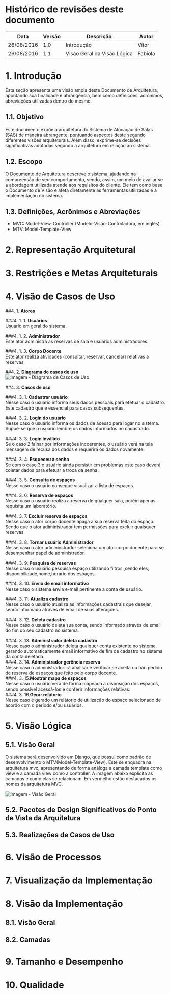 # Histórico de revisões deste documento

|Data|Versão|Descrição|Autor|
|----|------|---------|-------|
|26/08/2016 |1.0 |Introdução |Vítor |
|26/08/2016 |1.1 | Visão Geral da Visão Lógica |Fabíola |

# 1. Introdução

Esta seção apresenta uma visão ampla deste Documento de Arquitetura, apontando sua finalidade e abrangência, bem como definições, acrônimos, abreviações utilizadas dentro do mesmo.

## 1.1. Objetivo

Este documento expõe a arquitetura do Sistema de Alocação de Salas (SAS) de maneira abrangente, pontuando aspectos deste segundo diferentes visões arquiteturais. Além disso, exprime-se decisões significativas adotadas segundo a arquitetura em relação ao sistema.

## 1.2. Escopo

O Documento de Arquitetura descreve o sistema, ajudando na compreensão de seu comportamento, sendo, assim, um meio de avaliar se a abordagem utilizada atende aos requisitos do cliente. Ele tem como base o Documento de Visão e afeta diretamente as ferramentas utilizadas e a implementação do sistema.

## 1.3. Definições, Acrônimos e Abreviações

* MVC: Model-View-Controller (Modelo-Visão-Controladora, em inglês) 
* MTV: Model-Template-View 


# 2. Representação Arquitetural

# 3. Restrições e Metas Arquiteturais

# 4. Visão de Casos de Uso

##4. 1.  **Atores**  

###4. 1. 1. **Usuários**  
Usuário em geral do sistema.  

###4. 1. 2. **Administrador**  
Este ator administra as reservas de sala e usuários administradores.   

###4. 1. 3. **Corpo Docente**  
Este ator realiza atividades (consultar, reservar, cancelar) relativas a reservas.
  
##4. 2. **Diagrama de casos de uso**  
![Imagem - Diagrama de Casos de Uso](https://raw.githubusercontent.com/wiki/fga-gpp-mds/2016.2-Time05-SalasFGA/img/Casos_de_Uso_v1.jpg)

##4. 3. **Casos de uso**  

###4. 3. 1. **Cadastrar usuário**  
Nesse caso o usuário informa seus dados pessoais para efetuar o cadastro. Este cadastro que é essencial para casos subsequentes.  

###4. 3. 2. **Login do usuário**  
Nesse caso o usuário informa os dados de acesso para logar no sistema. Supoẽ-se que o usuário lembre os dados informados no cadastrado.  

###4. 3. 3. **Login inválido**  
Se o caso 2 falhar por informações incoerentes, o usuário verá na tela mensagem de recusa dos dados e requerirá os dados novamente.  

###4. 3. 4. **Esqueceu a senha**  
Se com o caso 3 o usuário ainda persistir em problemas este caso deverá coletar dados para efetuar a troca da senha.  

###4. 3. 5. **Consulta de espaços**  
Nesse caso o usuário consegue visualizar a lista de espaços.  

###4. 3. 6. **Reserva de espaços**  
Nesse caso o usuário realiza a reserva de qualquer sala, porém apenas requisita um laboratório.

###4. 3. 7. **Excluir reserva de espaços**  
Nesse caso o ator corpo docente apaga a sua reserva feita do espaço. Sendo que o ator adiministrador tem permissões para excluir quaisquer reservas.  

###4. 3. 8. **Tornar usuário Administrador**  
Nesse caso o ator admininstrador seleciona um ator corpo docente para se desempenhar papel de administrador.  

###4. 3. 9. **Pesquisa de reservas**  
Nesse caso o usuário pesquisa espaço utilizando filtros ,sendo eles, disponibilidade,nome,horário dos espaços.  

###4. 3. 10. **Envio de email informativo**  
Nesse caso o sistema envia e-mail pertinente a conta de usuário.  

###4. 3. 11. **Atualiza cadastro**  
Nesse caso o usuário atualiza as informações cadastrais que desejar, sendo informado através de email de suas alterações.  

###4. 3. 12. **Deleta cadastro**  
Nesse caso o usuário deleta sua conta, sendo informado através de email do fim do seu cadastro no sistema.  

###4. 3. 13. **Administrador deleta cadastro**  
Nesse caso o administrador deleta qualquer conta existente no sistema, gerando automaticamente email informativo de fim de cadastro no sistema da conta deletada.  
###4. 3. 14. **Administrador gerência reserva**  
Nesse caso o administrador irá analisar e verificar se aceita ou não pedido de reserva de espaços que feito pelo corpo docente.  
###4. 3. 15.**Mostrar mapa de espaços**  
Nesse caso o usuário verá de forma mapeada a disposição dos espaços, sendo possível acessá-los e conferir informações relativas.  
###4. 3. 16.**Gerar relátorio**  
Nesse caso é gerado um relátorio de utilização do espaço selecionado de acordo com o período e/ou usuários.  

# 5. Visão Lógica

## 5.1. Visão Geral

O sistema será desenvolvido em Django, que possui como padrão de desenvolvimento o MTV(Model-Template-View). Este se enquadra na arquitetura mvc, apresentando de forma análoga a camada template como view e a camada view como a controller.  A imagem abaixo explicita as camadas e como elas se relacionam. Em vermelho estão destacados os nomes da arquitetura MVC.

![Imagem - Visão Geral](https://raw.githubusercontent.com/wiki/fga-gpp-mds/2016.2-Time05-SalasFGA/img/arquitetura1.png)
## 5.2. Pacotes de Design Significativos do Ponto de Vista da Arquitetura

## 5.3. Realizações de Casos de Uso

# 6. Visão de Processos

# 7. Visualização da Implementação

# 8. Visão da Implementação

## 8.1. Visão Geral

## 8.2. Camadas

# 9. Tamanho e Desempenho

# 10. Qualidade
